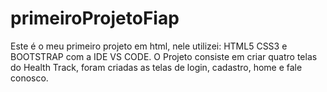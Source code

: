 # primeiroProjetoFiap
Este é o meu primeiro projeto em html, nele utilizei: HTML5 CSS3 e BOOTSTRAP com a IDE VS CODE. 
O Projeto consiste em criar quatro telas do Health Track, foram criadas as telas de login, cadastro, home e fale conosco.
